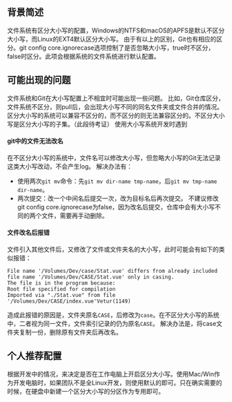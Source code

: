 ## 背景简述
文件系统有区分大小写的配置，Windows的NTFS和macOS的APFS是默认不区分大小写，而Linux的EXT4默认区分大小写。
由于有以上的区别，Git也有相应的区分。git config core.ignorecase选项控制了是否忽略大小写，true时不区分，false时区分。此项会根据系统的文件系统进行默认配置。
## 可能出现的问题
文件系统和Git在大小写配置上不相宜时可能出现一些问题。
比如，Git仓库区分，文件系统不区分，则pull后，会出现大小写不同的同名文件夹或文件合并的情况。
区分大小写的系统可以兼容不区分的，而不区分的则无法兼容区分的。不区分大小写是区分大小写的子集。（此段待考证）
使用大小写系统开发时遇到
#### git中的文件无法改名
在不区分大小写的系统中，文件名可以修改大小写，但忽略大小写的Git无法记录这类大小写改动，不会产生log。
解决办法有：
- 使用两次`git mv`命令：先`git mv dir-name tmp-name`，后`git mv tmp-name dir-name`。
- 两次提交：改一个中间名后提交一次，改为目标名后再次提交。
不建议修改git config core.ignorecase为false，因为改名后提交，仓库中会有大小写不同的两个文件，需要再手动删除。

#### 文件改名后报错
文件引入其他文件后，又修改了文件或文件夹名的大小写，此时可能会有如下的类似报错：
```
File name '/Volumes/Dev/case/Stat.vue' differs from already included file name '/Volumes/Dev/CASE/Stat.vue' only in casing.  
The file is in the program because:  
Root file specified for compilation  
Imported via "./Stat.vue" from file '/Volumes/Dev/CASE/index.vue'Vetur(1149)
```
造成此报错的原因是，文件夹原名`CASE`，后修改为`case`。在不区分大小写的系统中，二者视为同一文件，文件索引记录的仍为原名`CASE`。
解决办法是，将case文件夹复制一份，删除原有文件夹后再改名。
## 个人推荐配置
根据开发中的情况，来决定是否在工作电脑上开启区分大小写。使用Mac/Win作为开发电脑时，如果团队不是全Linux开发，则使用默认的即可。只在确实需要的时候，在硬盘中新建一个区分大小写的分区作为专用即可。